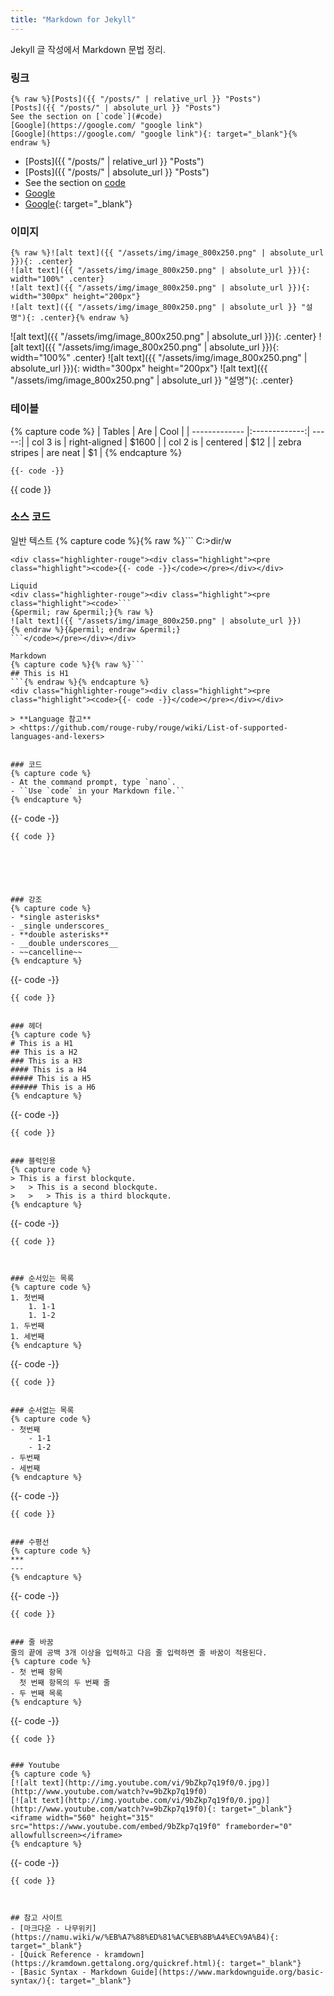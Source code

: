 ```yaml
---
title: "Markdown for Jekyll"
---
```


Jekyll 글 작성에서 Markdown 문법 정리.


### 링크
```
{% raw %}[Posts]({{ "/posts/" | relative_url }} "Posts")
[Posts]({{ "/posts/" | absolute_url }} "Posts")
See the section on [`code`](#code)
[Google](https://google.com/ "google link")
[Google](https://google.com/ "google link"){: target="_blank"}{% endraw %}
```
- [Posts]({{ "/posts/" | relative_url }} "Posts")
- [Posts]({{ "/posts/" | absolute_url }} "Posts")
- See the section on [code](#code)
- [Google](https://google.com/ "google link")
- [Google](https://google.com/ "google link"){: target="_blank"}



### 이미지
```
{% raw %}![alt text]({{ "/assets/img/image_800x250.png" | absolute_url }}){: .center}
![alt text]({{ "/assets/img/image_800x250.png" | absolute_url }}){: width="100%" .center}
![alt text]({{ "/assets/img/image_800x250.png" | absolute_url }}){: width="300px" height="200px"}
![alt text]({{ "/assets/img/image_800x250.png" | absolute_url }} "설명"){: .center}{% endraw %}
```
![alt text]({{ "/assets/img/image_800x250.png" | absolute_url }}){: .center}
![alt text]({{ "/assets/img/image_800x250.png" | absolute_url }}){: width="100%" .center}
![alt text]({{ "/assets/img/image_800x250.png" | absolute_url }}){: width="300px" height="200px"}
![alt text]({{ "/assets/img/image_800x250.png" | absolute_url }} "설명"){: .center}


### 테이블
{% capture code %}
| Tables        | Are           | Cool  |
| ------------- |:-------------:| -----:|
| col 3 is      | right-aligned | $1600 |
| col 2 is      | centered      |   $12 |
| zebra stripes | are neat      |    $1 |
{% endcapture %}
```
{{- code -}}
```
{{ code }}


### 소스 코드
일반 텍스트
{% capture code %}{% raw %}```
C:\>dir/w
```{% endraw %}{% endcapture %}
<div class="highlighter-rouge"><div class="highlight"><pre class="highlight"><code>{{- code -}}</code></pre></div></div>

Liquid
<div class="highlighter-rouge"><div class="highlight"><pre class="highlight"><code>```
{&permil; raw &permil;}{% raw %}
![alt text]({{ "/assets/img/image_800x250.png" | absolute_url }})
{% endraw %}{&permil; endraw &permil;}
```</code></pre></div></div>

Markdown
{% capture code %}{% raw %}```
## This is H1
```{% endraw %}{% endcapture %}
<div class="highlighter-rouge"><div class="highlight"><pre class="highlight"><code>{{- code -}}</code></pre></div></div>

> **Language 참고**   
> <https://github.com/rouge-ruby/rouge/wiki/List-of-supported-languages-and-lexers>


### 코드
{% capture code %}
- At the command prompt, type `nano`.
- ``Use `code` in your Markdown file.``
{% endcapture %}
```
{{- code -}}
```
{{ code }}






### 강조
{% capture code %}
- *single asterisks*
- _single underscores_
- **double asterisks**
- __double underscores__
- ~~cancelline~~
{% endcapture %}
```
{{- code -}}
```
{{ code }}


### 헤더
{% capture code %}
# This is a H1
## This is a H2
### This is a H3
#### This is a H4
##### This is a H5
###### This is a H6
{% endcapture %}
```
{{- code -}}
```
{{ code }}


### 블럭인용
{% capture code %}
> This is a first blockqute.
>   > This is a second blockqute.
>   >   > This is a third blockqute.
{% endcapture %}
```
{{- code -}}
```
{{ code }}



### 순서있는 목록
{% capture code %}
1. 첫번째
    1. 1-1
    1. 1-2
1. 두번째
1. 세번째
{% endcapture %}
```
{{- code -}}
```
{{ code }}


### 순서없는 목록
{% capture code %}
- 첫번째
    - 1-1
    - 1-2
- 두번째
- 세번째
{% endcapture %}
```
{{- code -}}
```
{{ code }}


### 수평선
{% capture code %}
***
---
{% endcapture %}
```
{{- code -}}
```
{{ code }}


### 줄 바꿈
줄의 끝에 공백 3개 이상을 입력하고 다음 줄 입력하면 줄 바꿈이 적용된다.
{% capture code %}
- 첫 번째 항목   
  첫 번째 항목의 두 번째 줄
- 두 번째 목록
{% endcapture %}
```
{{- code -}}
```
{{ code }}


### Youtube
{% capture code %}
[![alt text](http://img.youtube.com/vi/9bZkp7q19f0/0.jpg)](http://www.youtube.com/watch?v=9bZkp7q19f0)
[![alt text](http://img.youtube.com/vi/9bZkp7q19f0/0.jpg)](http://www.youtube.com/watch?v=9bZkp7q19f0){: target="_blank"}
<iframe width="560" height="315" src="https://www.youtube.com/embed/9bZkp7q19f0" frameborder="0" allowfullscreen></iframe>
{% endcapture %}
```
{{- code -}}
```
{{ code }}



## 참고 사이트
- [마크다운 - 나무위키](https://namu.wiki/w/%EB%A7%88%ED%81%AC%EB%8B%A4%EC%9A%B4){: target="_blank"}
- [Quick Reference - kramdown](https://kramdown.gettalong.org/quickref.html){: target="_blank"}
- [Basic Syntax - Markdown Guide](https://www.markdownguide.org/basic-syntax/){: target="_blank"}



